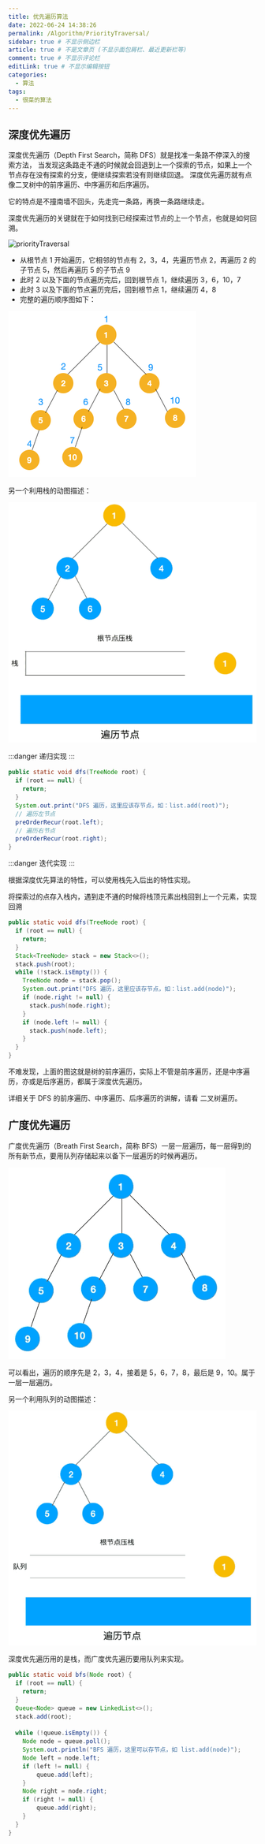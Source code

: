 ```yaml
---
title: 优先遍历算法
date: 2022-06-24 14:38:26
permalink: /Algorithm/PriorityTraversal/
sidebar: true # 不显示侧边栏
article: true # 不是文章页 (不显示面包屑栏、最近更新栏等)
comment: true # 不显示评论栏
editLink: true # 不显示编辑按钮
categories:
  - 算法
tags:
  - 很菜的算法
---
```


## 深度优先遍历

深度优先遍历（Depth First Search，简称 DFS）就是找准一条路不停深入的搜索方法，
当发现这条路走不通的时候就会回退到上一个探索的节点，如果上一个节点存在没有探索的分支，便继续探索若没有则继续回退。
深度优先遍历就有点像二叉树中的前序遍历、中序遍历和后序遍历。

它的特点是不撞南墙不回头，先走完一条路，再换一条路继续走。

深度优先遍历的关键就在于如何找到已经探索过节点的上一个节点，也就是如何回溯。

![priorityTraversal](/images/priorityTraversal.jpg)

<!-- more -->

- 从根节点 1 开始遍历，它相邻的节点有 2，3，4，先遍历节点 2，再遍历 2 的子节点 5，然后再遍历 5 的子节点 9
- 此时 2 以及下面的节点遍历完后，回到根节点 1，继续遍历 3，6，10，7
- 此时 3 以及下面的节点遍历完后，回到根节点 1，继续遍历 4，8
- 完整的遍历顺序图如下：

<img src="./images/pt_001.jpg" />

另一个利用栈的动图描述：

<img src="./images/pt_002.gif" />

:::danger
递归实现
:::

```java
public static void dfs(TreeNode root) {
  if (root == null) {
    return;
  }
  System.out.print("DFS 遍历，这里应该存节点，如：list.add(root)");
  // 遍历左节点 
  preOrderRecur(root.left);
  // 遍历右节点 
  preOrderRecur(root.right);
}
```

:::danger
迭代实现
:::

根据深度优先算法的特性，可以使用栈先入后出的特性实现。

将探索过的点存入栈内，遇到走不通的时候将栈顶元素出栈回到上一个元素，实现回溯

```java
public static void dfs(TreeNode root) {
  if (root == null) {
  	return;
  }
  Stack<TreeNode> stack = new Stack<>();
  stack.push(root);
  while (!stack.isEmpty()) {
  	TreeNode node = stack.pop();
  	System.out.print("DFS 遍历，这里应该存节点，如：list.add(node)");
  	if (node.right != null) {
  	  stack.push(node.right);
  	}
  	if (node.left != null) {
  	  stack.push(node.left);
  	}
  }
}
```

不难发现，上面的图这就是树的前序遍历，实际上不管是前序遍历，还是中序遍历，亦或是后序遍历，都属于深度优先遍历。

详细关于 DFS 的前序遍历、中序遍历、后序遍历的讲解，请看 二叉树遍历。

## 广度优先遍历

广度优先遍历（Breath First Search，简称 BFS）一层一层遍历，每一层得到的所有新节点，要用队列存储起来以备下一层遍历的时候再遍历。

<img src="./images/pt_003.gif" />

可以看出，遍历的顺序先是 2，3，4，接着是 5，6，7，8，最后是 9，10。属于一层一层遍历。

另一个利用队列的动图描述：

<img src="./images/pt_004.gif" />

深度优先遍历用的是栈，而广度优先遍历要用队列来实现。

```java 
public static void bfs(Node root) { 
  if (root == null) { 
    return; 
  } 
  Queue<Node> queue = new LinkedList<>(); 
  stack.add(root); 
 
  while (!queue.isEmpty()) { 
    Node node = queue.poll(); 
    System.out.println("BFS 遍历，这里可以存节点，如 list.add(node)"); 
    Node left = node.left; 
    if (left != null) { 
        queue.add(left); 
    } 
    Node right = node.right; 
    if (right != null) { 
        queue.add(right); 
    } 
  } 
} 
```
